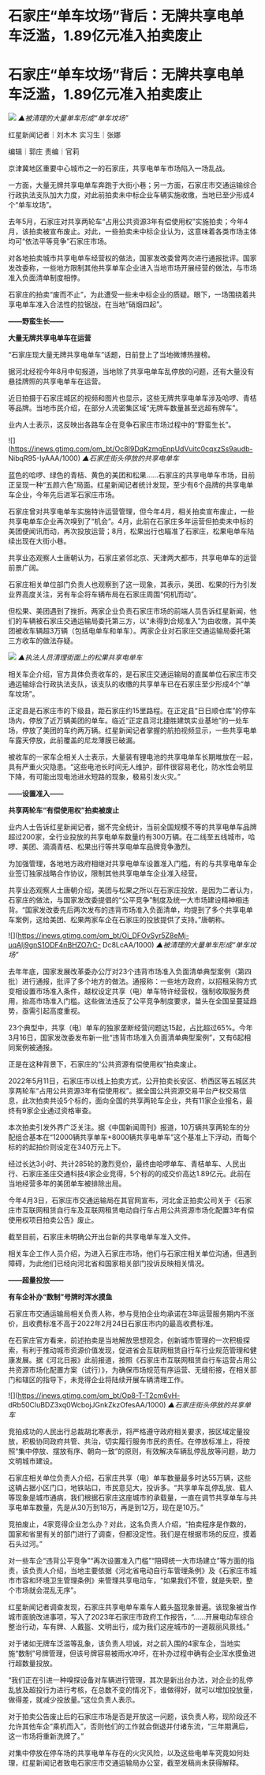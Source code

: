 # 石家庄“单车坟场”背后：无牌共享电单车泛滥，1.89亿元准入拍卖废止

# 石家庄“单车坟场”背后：无牌共享电单车泛滥，1.89亿元准入拍卖废止

![](https://inews.gtimg.com/om_bt/O3qpz8EkLqPWUOd4L71OQoPTzq3DvUhgWbXJ4WhFC2VPoAA/1000)
_▲被清理的大量单车形成“单车坟场”_

红星新闻记者｜刘木木 实习生｜张娜

编辑｜郭庄 责编｜官莉

京津冀地区重要中心城市之一的石家庄，共享电单车市场陷入一场乱战。

一方面，大量无牌共享电单车奔跑于大街小巷；另一方面，石家庄市交通运输综合行政执法支队加大力度，对此前拍卖未中标企业车辆实施收缴，当地已至少形成4个“单车坟场”。

去年5月，石家庄对共享两轮车“占用公共资源3年有偿使用权”实施拍卖；今年4月，该拍卖被宣布废止。对此，一些拍卖未中标企业认为，这意味着各类市场主体均可“依法平等竞争”石家庄市场。

对各地拍卖城市共享电单车经营权的做法，国家发改委曾两次进行通报批评。国家发改委称，一些地方限制其他共享单车企业进入当地市场开展经营的做法，与市场准入负面清单制度相悖。

石家庄的拍卖“废而不止”，为此遭受一些未中标企业的质疑。眼下，一场围绕着共享电单车准入合法性的拉锯战，在当地“硝烟四起”。

**——野蛮生长——**

**大量无牌共享电单车在运营**

“石家庄现大量无牌共享电单车”话题，日前登上了当地微博热搜榜。

据河北经视今年8月中旬报道，当地除了共享电单车乱停放的问题，还有大量没有悬挂牌照的共享电单车在运营。

近日拍摄于石家庄城区的视频和图片也显示，这些无牌共享电单车涉及哈啰、青桔等品牌。当地市民介绍，在部分人流密集区域“无牌车数量甚至远超有牌车”。

业内人士表示，这反映出各路车企在竞争石家庄市场过程中的“野蛮生长”。

![](https://inews.gtimg.com/om_bt/Oc8I9DqKzmgEnpUdVuitc0cqxzSs9audb-
NibqR95-IyAAA/1000) _▲石家庄街头停放的共享电单车_

蓝色的哈啰、绿色的青桔、黄色的美团和松果……石家庄的共享电单车市场，目前正呈现一种“五颜六色”局面。红星新闻记者统计发现，至少有6个品牌的共享电单车企业，今年先后进军石家庄市场。

石家庄曾对共享电单车实施特许运营管理，但今年4月，相关拍卖宣布废止，一些共享电单车企业再次嗅到了“机会”。4月，此前在石家庄多年运营但拍卖未中标的美团便闻讯而动，再次投放运营；8月，松果出行也瞄准了石家庄，松果电单车陆续出现在大街小巷。

共享业态观察人士唐朝认为，石家庄紧邻北京、天津两大都市，共享电单车的运营前景广阔。

石家庄相关单位部门负责人也观察到了这一现象，其表示，美团、松果的行为引发业界高度关注，另有车企将车辆布局在石家庄周围“伺机而动”。

但松果、美团遇到了挫折。两家企业负责石家庄市场的前端人员告诉红星新闻，他们的车辆被石家庄交通运输局委托第三方，以“未得到合规准入”为由收缴，其中美团被收车辆超3万辆（包括电单车和单车）。两家企业对石家庄交通运输局委托第三方收车的做法存疑。

![](https://inews.gtimg.com/om_bt/OOixOGFA5FX3IJRsiKgB6Uz-60fmpyYZhcvZv1nmKA34MAA/1000)
_▲执法人员清理街面上的松果共享电单车_

相关车企介绍，官方具体负责收车的，是石家庄交通运输局的直属单位石家庄市交通运输综合行政执法支队，该支队的收缴的共享单车已在石家庄至少形成4个“单车坟场”。

正定县是石家庄市的下级县，距石家庄约15里路程。在正定县“日日顺仓库”的停车场内，停放了近万辆美团的单车。临近“正定县河北捷胜建筑实业基地”的一处车场，停放了美团的车约两万辆。红星新闻记者掌握的航拍视频显示，一些共享电单车露天停放，此前覆盖的尼龙薄膜已破漏。

被收车的一家车企相关人士表示，大量装有锂电池的共享电单车长期堆放在一起，具有严重火灾隐患。“这些电池长时间无人维护，部件很容易老化，防水性会明显下降，有可能出现电池进水短路的现象，极易引发火灾。”

**——设置准入——**

**共享两轮车“有偿使用权”拍卖被废止**

业内人士告诉红星新闻记者，据不完全统计，当前全国规模不等的共享电单车品牌超过200家，全行业投放的共享电单车数量约有300万辆。在二线至五线城市，哈啰、美团、滴滴青桔、松果出行等共享电单车品牌竞争激烈。

为加强管理，各地地方政府相继对共享电单车设置准入门槛，有的与共享电单车企业签订独家战略合作协议，限制其他共享电单车企业准入经营。

共享业态观察人士唐朝介绍，美团与松果之所以在石家庄投放，是因为二者认为，石家庄的做法，与国家发改委提倡的“公平竞争”制度及统一大市场建设精神相违背。“国家发改委先后两次发布的违背市场准入负面清单，均提到了多个共享电单车案例，这给美团、松果两家车企在石家庄的投放提供了支持。”唐朝称。

![](https://inews.gtimg.com/om_bt/Oi_DFOvSyr5Z8eMj-uqAlj9gnS1ODF4nBHZO7rC-
Dc8LcAA/1000) _▲被清理的大量单车形成“单车坟场”_

去年年底，国家发展改革委办公厅对23个违背市场准入负面清单典型案例（第四批）进行通报，批评了多个地方的做法。通报称：一些地方政府，以招租采购方式变相设置市场准入条件，越权设定共享（电）单车特许经营权，强制收取服务费用，抬高市场准入门槛。这些做法违反了公平竞争制度要求，苗头在全国呈蔓延趋势，亟需引起高度重视。

23个典型中，共享（电）单车的独家垄断经营问题达15起，占比超过65%。今年3月16日，国家发改委发布新一批“违背市场准入负面清单典型案例”，又有6起相同案例被通报。

正是在这种背景下，石家庄的“公共资源有偿使用权”拍卖废止。

2022年5月11日，石家庄市以线上拍卖方式，公开拍卖长安区、桥西区等五城区共享两轮车“占用公共资源3年有偿使用权”。据全国公共资源交易平台产权交易信息，此次拍卖共设5个标的，面向全国的共享两轮车企业，共有11家企业报名，最终有9家企业通过资格审查。

本次拍卖引发外界广泛关注。据《中国新闻周刊》报道，10万辆共享两轮车的分配组合基本在“12000辆共享单车+8000辆共享电单车”这个基准上下浮动，而每个标的的起拍价则设定在340万元上下。

经过长达3小时、共计285轮的激烈竞价，最终由哈啰单车、青桔单车、人民出行、石家庄圣庄交通科技4家企业竞得，5个标的的成交价高达1.89亿元。此前在当地经营多年的美团单车被排除出局。

今年4月3日，石家庄市交通运输局在其官网宣布，河北金正拍卖公司关于《石家庄市互联网租赁自行车及互联网租赁电动自行车占用公共资源市场化配置3年有偿使用权项目拍卖公告》废止。

截至目前，石家庄未明确公开出台新的共享电单车准入文件。

相关车企工作人员介绍，为进入石家庄市场，他们与石家庄相关单位沟通，但遇到障碍，为此他们已经向河北省和国家相关部门投诉反映相关情况。

**——超量投放——**

**有车企补办“数制”号牌时浑水摸鱼**

石家庄市交通运输局相关负责人称，参与竞拍企业均承诺在3年运营服务期内不涨价，且收费标准不高于2022年2月24日石家庄市内的最高收费标准。

在石家庄官方看来，前述拍卖是当地解放思想观念，创新城市管理的一次积极探索，有利于推动城市资源价值发现，促进省会互联网租赁自行车行业规范管理和健康发展。据《河北日报》此前报道，按照《石家庄市互联网租赁自行车运营占用公共资源市场化配置方案（试行）》，为确保市场规范有序运营、无缝衔接，在相关部门和辖区的指导下，未竞得企业将陆续开展车辆清理工作。

![](https://inews.gtimg.com/om_bt/Op8-T-T2cm6vH-
dRb50CluBDZ3xq0WcbojJGnkZkzOfesAA/1000) _▲石家庄街头停放的共享单车_

竞拍成功的人民出行总裁胡北寒表示，将严格遵守政府相关要求，按区域定量投放，积极协同政府共管、共治，切实履行服务市民的责任。在停放标准上，将按照“集中停放、摆放有序、朝向一致”的原则，有效解决车辆乱停乱放等问题，助力文明城市建设。

石家庄相关单位负责人介绍，石家庄共享（电）单车数量最多时达55万辆，这些这辆占据小区门口，地铁站口，市民意见大，投诉多。“共享单车乱停乱放、载人等现象是城市通病，我们根据石家庄这座城市的承载量，一直在调节共享单车与共享电单车数量，先是从30万到18万，再是到12万，现在是10万。”

竞拍废止，4家竞得企业怎么办？对此，这名负责人介绍，“拍卖程序是作数的，国家和省里有关的部门进行了调查，但都没定性。我们是在根据市场的反应，摸着石头过河。”

对一些车企“违背公平竞争”“再次设置准入门槛”“阻碍统一大市场建立”等方面的指责，该负责人介绍，当地主要依据《河北省电动自行车管理条例》及《石家庄市城市市容和环境卫生管理条例》来管理共享电动车，“如果我们不管，就是失职，整个市场就会混乱无序”。

红星新闻记者调查发现，石家庄共享电单车乘车人戴头盔现象普遍。该现象被当作城市面貌改进事项，写入了2023年石家庄市政府工作报告，“……开展电动车综合整治行动，车有牌、人戴盔、文明出行，成为我们这座城市的一道靓丽风景线。”

对于诸如无牌车泛滥等乱象，该负责人坦诚，对之前入围的4家车企，当地实施“数制”号牌管理，但该号牌容易被雨水冲坏，在补办过程中确有企业浑水摸鱼进行超数量投放。

“我们正在引进一种嗅探设备对车辆进行管理，其次是新出台办法，对企业的乱停乱放及超投行为进行考核，在总数不变的情况下，谁做得好，就可以增加投放量，做得差，就减少投放量。”这位负责人表示。

对于拍卖公告废止后的石家庄市场是否是开放这一问题，该负责人称，现阶段还不允许其他车企“乘机而入”，否则他们的工作就会倒退并付诸东流，“三年期满后，这一市场将重新洗牌了。”

对集中停放在停车场的共享电单车存在的火灾风险，以及这些电单车究竟如何处理，红星新闻记者致电石家庄市交通运输局办公室，截至发稿尚未获得解释。

